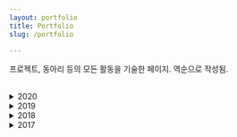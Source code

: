 ```yaml
---
layout: portfolio
title: Portfolio
slug: /portfolio
    
---
```


프로젝트, 동아리 등의 모든 활동을 기술한 페이지. 역순으로 작성됨.
<br />
<br />

<details>
<summary>2020</summary>
<div markdown="1">

  __(09-11) 시대, 장르별 추천 가사 생성__<br>
자연어처리 과목 팀 프로젝트<br>
`nlp` `nlg` `lyrics generation`

__(05-06) 뇌파를 이용한 사용자만의 customize pen만들기__<br>
신경공학 과목 팀 프로젝트<br>
`brain wave` `ERP` `n100`

__(04-12) 치료목적 명상 콘텐츠 제공을 위한 자기긍정 스크립트 생성 기술 개발__<br>
산학협력프로젝트<br>
`gpt` `Kogpt2` `finetuning` `text generation` `script generation`

__(04-06) instance segmentation기술을 이용한 사진편집 앱__<br>
교내 스터디 상생<br>
`deeplearning` `segmentation` `instance segmentation`

__(04-12) U-net알고리즘을 이용한 지정맥영상 품질향상__<br>
졸업 프로젝트<br>
`deeplearning` `u-net`

__(02-04) 딥러닝 기반 image classification/object-detection/segmentation__<br>
팀 스터디<br>
`deeplearning` `classification` `object detection` `segmentation`

</div>
</details>


<details>
<summary>2019</summary>
<div markdown="1">

__(2019.11~12) 블로그검색API 및 크롤링을 통한 OTT서비스 상위 인기컨텐츠 분석__<br>
빅데이터분석 과목 개인 프로젝트<br>
`BigData` `data analysis` `crawling` `API`

__(2019.08~09) 시선 추적을 이용한 잠금 해제 시스템 개발__<br>
HCI 학술 동아리 활동<br>
`gaze tracking` `eye tracking`

__(2019.06~10) 블록체인 기반 이력관리 시스템 개발__<br>
이브와 ict멘토링 사업. 장려상 수상(11.21)<br>
`blockchain` `solidity` `dapp`

__(2019.04~06) '2k factorial design을 통한 습도가 미세먼지 센서에 미치는 영향 분석'저널 투고__<br>
교내 학부생 전공심화 연구소모임. 통합성과발표대회 SM-URP부문 장려상 수상(12.05)<br>
`factorial analysis`

__(2019.03~05) 코세라 강의 수강 및 딥러닝 프로젝트(뼈 사진으로 성별 예측)__<br>
인공지능과 딥러닝 스터디<br>
`deeplearning` `coursera`

__(2019.01) 뇌파를 이용한 기부유도 시스템 개발__<br>
특별학기 신경공학 과목 팀 프로젝트<br>
`brain wave` `emotive epoc` `ERP` `p300`

</div>
</details>


<details>
<summary>2018</summary>
<div markdown="1">

__(2018.08) 심박데이터를 이용한 사진일기 앱 개발__<br>
교내 C.O.C프로그램 참가<br>
`PPG` `photoplethysmography`

__(2018.07~2018.11) 특허출원: 대중교통 환승 정보를 제공하기 위한 시스템__<br>
상명 LINC+ 발명페스티벌, 부트캠프 참여<br>

</div>
</details>

<details>
<summary>2017</summary>
<div markdown="1">

__(2017.09~12) 새로운 일자리 창출 아이디어 기획__<br>
서울시 청년일자리 아이디어 공모전 참가<br>

</div>
</details>

